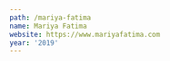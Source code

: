 ```yaml
---
path: /mariya-fatima
name: Mariya Fatima
website: https://www.mariyafatima.com
year: '2019'
---
```

